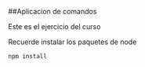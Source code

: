 ##Aplicacion de comandos

Este es el ejercicio del curso


Recuerde instalar los paquetes de node

```
npm install
```